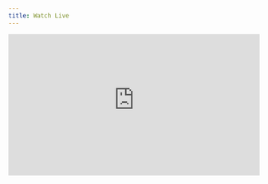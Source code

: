 ```yaml
---
title: Watch Live
---
```

<div style="position: relative; padding-top: 56.25%;">
  <iframe
    src="https://customer-61ssaxloljqw0xbl.cloudflarestream.com/0d24c346f7c0606487ac1ab7f3ab6b8b/iframe"
    style="border: none; position: absolute; top: 0; left: 0; height: 100%; width: 100%;"
    allow="accelerometer; gyroscope; autoplay; encrypted-media; picture-in-picture;"
    allowfullscreen="true"
  ></iframe>
</div>